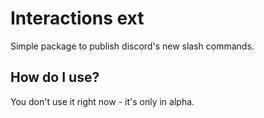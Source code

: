 # Interactions ext
Simple package to publish discord's new slash commands.

## How do I use?
You don't use it right now - it's only in alpha.